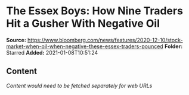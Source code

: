 # The Essex Boys: How Nine Traders Hit a Gusher With Negative Oil

**Source:** https://www.bloomberg.com/news/features/2020-12-10/stock-market-when-oil-when-negative-these-essex-traders-pounced
**Folder:** Starred
**Added:** 2021-01-08T10:51:24




## Content
*Content would need to be fetched separately for web URLs*
